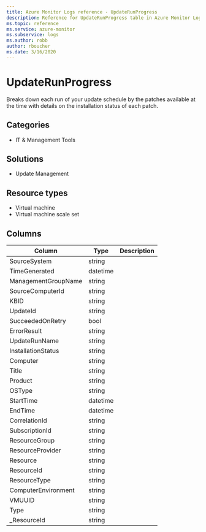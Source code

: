 ```yaml
---
title: Azure Monitor Logs reference - UpdateRunProgress
description: Reference for UpdateRunProgress table in Azure Monitor Logs.
ms.topic: reference
ms.service: azure-monitor
ms.subservice: logs
ms.author: robb
author: rboucher
ms.date: 3/16/2020
---
```


# UpdateRunProgress

 Breaks down each run of your update schedule by the patches available at the time with details on the installation status of each patch.

## Categories

- IT & Management Tools
## Solutions

- Update Management
## Resource types

- Virtual machine
- Virtual machine scale set




## Columns

|Column|Type|Description|
|---|---|---|
|SourceSystem|string||
|TimeGenerated|datetime||
|ManagementGroupName|string||
|SourceComputerId|string||
|KBID|string||
|UpdateId|string||
|SucceededOnRetry|bool||
|ErrorResult|string||
|UpdateRunName|string||
|InstallationStatus|string||
|Computer|string||
|Title|string||
|Product|string||
|OSType|string||
|StartTime|datetime||
|EndTime|datetime||
|CorrelationId|string||
|SubscriptionId|string||
|ResourceGroup|string||
|ResourceProvider|string||
|Resource|string||
|ResourceId|string||
|ResourceType|string||
|ComputerEnvironment|string||
|VMUUID|string||
|Type|string||
|_ResourceId|string||
